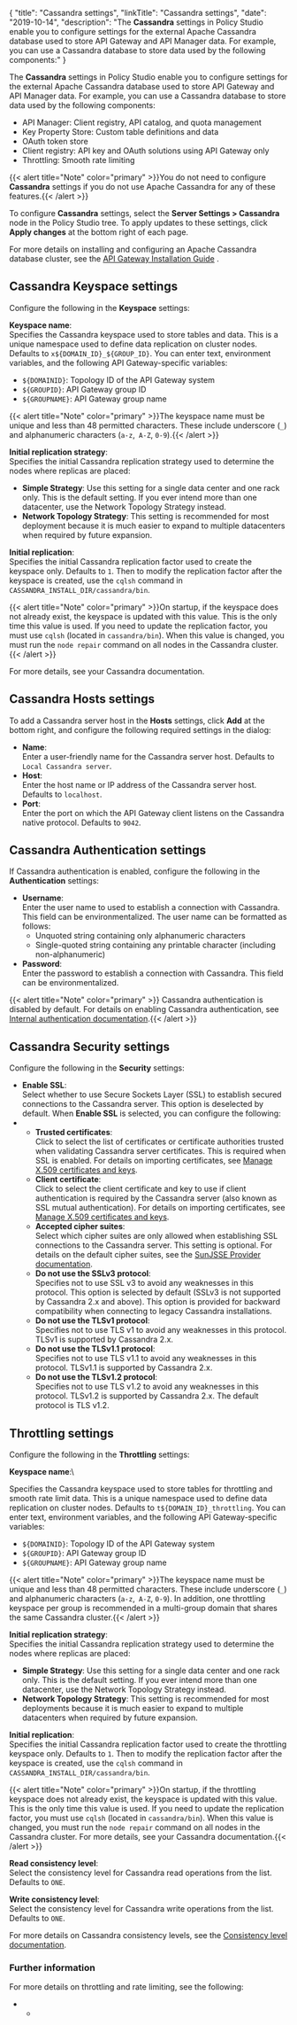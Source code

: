 {
"title": "Cassandra settings",
"linkTitle": "Cassandra settings",
"date": "2019-10-14",
"description": "The **Cassandra** settings in Policy Studio enable you to configure settings for the external Apache Cassandra database used to store API Gateway and API Manager data. For example, you can use a Cassandra database to store data used by the following components:"
}
﻿

The **Cassandra** settings in Policy Studio enable you to configure settings for the external Apache Cassandra database used to store API Gateway and API Manager data. For example, you can use a Cassandra database to store data used by the following components:

-   API Manager: Client registry, API catalog, and quota management
-   Key Property Store: Custom table definitions and data
-   OAuth token store
-   Client registry: API key and OAuth solutions using API Gateway only
-   Throttling: Smooth rate limiting

{{< alert title="Note" color="primary" >}}You do not need to configure **Cassandra** settings if you do not use Apache Cassandra for any of these features.{{< /alert >}}

To configure **Cassandra** settings, select the **Server Settings > Cassandra** node in the Policy Studio tree. To apply updates to these settings, click **Apply changes** at the bottom right of each page.

For more details on installing and configuring an Apache Cassandra database cluster, see the
[API Gateway Installation Guide](/bundle/APIGateway_77_InstallationGuide_allOS_en_HTML5/)
.

Cassandra Keyspace settings
---------------------------

Configure the following in the **Keyspace** settings:

**Keyspace name**:\
Specifies the Cassandra keyspace used to store tables and data. This is a unique namespace used to define data replication on cluster nodes. Defaults to `x${DOMAIN_ID}_${GROUP_ID}`. You can enter text, environment variables, and the following API Gateway-specific variables:

-   `${DOMAINID}`: Topology ID of the API Gateway system
-   `${GROUPID}`: API Gateway group ID
-   `${GROUPNAME}`: API Gateway group name

>

{{< alert title="Note" color="primary" >}}The keyspace name must be unique and less than 48 permitted characters. These include underscore (`_`) and alphanumeric characters (`a-z`,` A-Z`, `0-9`).{{< /alert >}}

**Initial replication strategy**:\
Specifies the initial Cassandra replication strategy used to determine the nodes where replicas are placed:

-   **Simple Strategy**: Use this setting for a single data center and one rack only. This is the default setting. If you ever intend more than one datacenter, use the Network Topology Strategy instead.
-   **Network Topology Strategy**: This setting is recommended for most deployment because it is much easier to expand to multiple datacenters when required by future expansion.

**Initial replication**:\
Specifies the initial Cassandra replication factor used to create the keyspace only. Defaults to `1`. Then to modify the replication factor after the keyspace is created, use the `cqlsh` command in `CASSANDRA_INSTALL_DIR/cassandra/bin`.

{{< alert title="Note" color="primary" >}}On startup, if the keyspace does not already exist, the keyspace is updated with this value. This is the only time this value is used. If you need to update the replication factor, you must use `cqlsh` (located in `cassandra/bin`). When this value is changed, you must run the `node repair` command on all nodes in the Cassandra cluster. {{< /alert >}}

For more details, see your Cassandra documentation.

Cassandra Hosts settings
------------------------

To add a Cassandra server host in the **Hosts** settings, click **Add** at the bottom right, and configure the following required settings in the dialog:

-   **Name**:\
    Enter a user-friendly name for the Cassandra server host. Defaults to `Local Cassandra server`.
-   **Host**:\
    Enter the host name or IP address of the Cassandra server host. Defaults to `localhost`.
-   **Port**:\
    Enter the port on which the API Gateway client listens on the Cassandra native protocol. Defaults to `9042`.

Cassandra Authentication settings
---------------------------------

If Cassandra authentication is enabled, configure the following in the **Authentication** settings:

-   **Username**:\
    Enter the user name to used to establish a connection with Cassandra. This field can be environmentalized. The user name can be formatted as follows:
    -   Unquoted string containing only alphanumeric characters
    -   Single-quoted string containing any printable character (including non-alphanumeric)
-   **Password**:\
    Enter the password to establish a connection with Cassandra. This field can be environmentalized.

{{< alert title="Note" color="primary" >}} Cassandra authentication is disabled by default. For details on enabling Cassandra authentication, see [Internal authentication documentation](https://docs.datastax.com/en/archived/cassandra/2.2/cassandra/configuration/secureInternalAuthenticationTOC.html).{{< /alert >}}

Cassandra Security settings
---------------------------

Configure the following in the **Security** settings:

-   **Enable SSL**:\
    Select whether to use Secure Sockets Layer (SSL) to establish secured connections to the Cassandra server. This option is deselected by default. When **Enable SSL**
    is selected, you can configure the following:
-   -   **Trusted certificates**:\
        Click to select the list of certificates or certificate authorities trusted when validating Cassandra server certificates. This is required when SSL is enabled. For details on importing certificates, see [Manage X.509 certificates and keys](../CommonTopics/general_certificates.htm).
    -   **Client certificate**:\
        Click to select the client certificate and key to use if client authentication is required by the Cassandra server (also known as SSL mutual authentication). For details on importing certificates, see [Manage X.509 certificates and keys](../CommonTopics/general_certificates.htm).
    -   **Accepted cipher suites**:\
        Select which cipher suites are only allowed when establishing SSL connections to the Cassandra server. This setting is optional. For details on the default cipher suites, see the [SunJSSE Provider documentation](http://docs.oracle.com/javase/8/docs/technotes/guides/security/SunProviders.html).
    -   **Do not use the SSLv3 protocol**:\
        Specifies not to use SSL v3 to avoid any weaknesses in this protocol. This option is selected by default (SSLv3 is not supported by Cassandra 2.x and above). This option is provided for backward compatibility when connecting to legacy Cassandra installations.
    -   **Do not use the TLSv1 protocol**:\
        Specifies not to use TLS v1 to avoid any weaknesses in this protocol. TLSv1 is supported by Cassandra 2.x.
    -   **Do not use the TLSv1.1 protocol**:\
        Specifies not to use TLS v1.1 to avoid any weaknesses in this protocol. TLSv1.1 is supported by Cassandra 2.x.
    -   **Do not use the TLSv1.2 protocol**:\
        Specifies not to use TLS v1.2 to avoid any weaknesses in this protocol. TLSv1.2 is supported by Cassandra 2.x. The default protocol is TLS v1.2.

Throttling settings
-------------------

Configure the following in the **Throttling** settings:

**Keyspace name**:\

Specifies the Cassandra keyspace used to store tables for throttling and smooth rate limit data. This is a unique namespace used to define data replication on cluster nodes. Defaults to `t${DOMAIN_ID}_throttling`. You can enter text, environment variables, and the following API Gateway-specific variables:

-   `${DOMAINID}`: Topology ID of the API Gateway system
-   `${GROUPID}`: API Gateway group ID
-   `${GROUPNAME}`: API Gateway group name

{{< alert title="Note" color="primary" >}}The keyspace name must be unique and less than 48 permitted characters. These include underscore (`_`) and alphanumeric characters (`a-z`,` A-Z`, `0-9`). In addition, one throttling keyspace per group is recommended in a multi-group domain that shares the same Cassandra cluster.{{< /alert >}}

**Initial replication strategy**:\
Specifies the initial Cassandra replication strategy used to determine the nodes where replicas are placed:

-   **Simple Strategy**: Use this setting for a single data center and one rack only. This is the default setting. If you ever intend more than one datacenter, use the Network Topology Strategy instead.
-   **Network Topology Strategy**: This setting is recommended for most deployments because it is much easier to expand to multiple datacenters when required by future expansion.

**Initial replication**:\
Specifies the initial Cassandra replication factor used to create the throttling keyspace only. Defaults to `1`. Then to modify the replication factor after the keyspace is created, use the `cqlsh` command in `CASSANDRA_INSTALL_DIR/cassandra/bin`.

{{< alert title="Note" color="primary" >}}On startup, if the throttling keyspace does not already exist, the keyspace is updated with this value. This is the only time this value is used. If you need to update the replication factor, you must use `cqlsh` (located in `cassandra/bin`). When this value is changed, you must run the `node repair` command on all nodes in the Cassandra cluster. For more details, see your Cassandra documentation.{{< /alert >}}

**Read consistency level**:\
Select the consistency level for Cassandra read operations from the list. Defaults to `ONE`.

**Write consistency level**:\
Select the consistency level for Cassandra write operations from the list. Defaults to `ONE`.

For more details on Cassandra consistency levels, see the [Consistency level documentation](http://docs.datastax.com/en/archived/cassandra/2.2/cassandra/dml/dmlConfigConsistency.html).

### Further information

For more details on throttling and rate limiting, see the following:

-   -   

